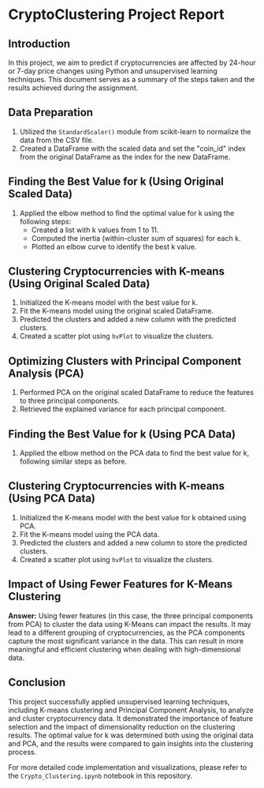 # CryptoClustering Project Report

## Introduction

In this project, we aim to predict if cryptocurrencies are affected by 24-hour or 7-day price changes using Python and unsupervised learning techniques. This document serves as a summary of the steps taken and the results achieved during the assignment.

## Data Preparation

1. Utilized the `StandardScaler()` module from scikit-learn to normalize the data from the CSV file.
2. Created a DataFrame with the scaled data and set the "coin_id" index from the original DataFrame as the index for the new DataFrame.

## Finding the Best Value for k (Using Original Scaled Data)

1. Applied the elbow method to find the optimal value for k using the following steps:
   - Created a list with k values from 1 to 11.
   - Computed the inertia (within-cluster sum of squares) for each k.
   - Plotted an elbow curve to identify the best k value.

## Clustering Cryptocurrencies with K-means (Using Original Scaled Data)

1. Initialized the K-means model with the best value for k.
2. Fit the K-means model using the original scaled DataFrame.
3. Predicted the clusters and added a new column with the predicted clusters.
4. Created a scatter plot using `hvPlot` to visualize the clusters.

## Optimizing Clusters with Principal Component Analysis (PCA)

1. Performed PCA on the original scaled DataFrame to reduce the features to three principal components.
2. Retrieved the explained variance for each principal component.

## Finding the Best Value for k (Using PCA Data)

1. Applied the elbow method on the PCA data to find the best value for k, following similar steps as before.

## Clustering Cryptocurrencies with K-means (Using PCA Data)

1. Initialized the K-means model with the best value for k obtained using PCA.
2. Fit the K-means model using the PCA data.
3. Predicted the clusters and added a new column to store the predicted clusters.
4. Created a scatter plot using `hvPlot` to visualize the clusters.

## Impact of Using Fewer Features for K-Means Clustering

**Answer:** Using fewer features (in this case, the three principal components from PCA) to cluster the data using K-Means can impact the results. It may lead to a different grouping of cryptocurrencies, as the PCA components capture the most significant variance in the data. This can result in more meaningful and efficient clustering when dealing with high-dimensional data.

## Conclusion

This project successfully applied unsupervised learning techniques, including K-means clustering and Principal Component Analysis, to analyze and cluster cryptocurrency data. It demonstrated the importance of feature selection and the impact of dimensionality reduction on the clustering results. The optimal value for k was determined both using the original data and PCA, and the results were compared to gain insights into the clustering process.

For more detailed code implementation and visualizations, please refer to the `Crypto_Clustering.ipynb` notebook in this repository.
